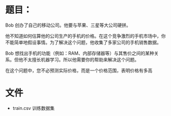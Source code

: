 # 题目：
Bob 创办了自己的移动公司。他要与苹果、三星等大公司硬拼。

他不知道如何估算他的公司生产的手机的价格。在这个竞争激烈的手机市场中，你不能简单地假设事情。为了解决这个问题，他收集了多家公司的手机销售数据。

Bob 想找出手机的功能（例如：RAM、内部存储器等）与其售价之间的某种关系。但他不太擅长机器学习。所以他需要你的帮助来解决这个问题。

在这个问题中，您不必预测实际价格，而是一个价格范围，表明价格有多高

# 文件
- train.csv 训练数据集
